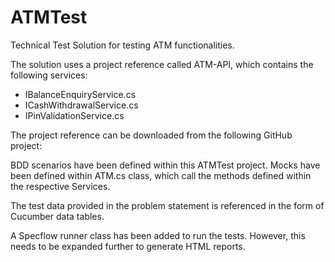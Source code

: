 # ATMTest
Technical Test Solution for testing ATM functionalities. 

The solution uses a project reference called ATM-API, which contains the following services:

- IBalanceEnquiryService.cs
- ICashWithdrawalService.cs
- IPinValidationService.cs

The project reference can be downloaded from the following GitHub project: 

BDD scenarios have been defined within this ATMTest project. Mocks have been defined within ATM.cs class, which call the methods defined within the respective Services.

The test data provided in the problem statement is referenced in the form of Cucumber data tables.

A Specflow runner class has been added to run the tests. However, this needs to be expanded further to generate HTML reports.


